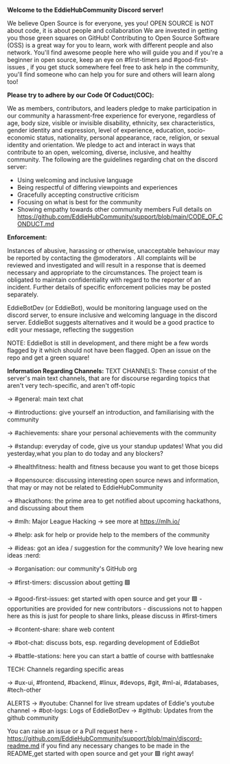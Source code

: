 **Welcome to the EddieHubCommunity Discord server!**

We believe Open Source is for everyone, yes you!
OPEN SOURCE is NOT about code, it is about people and collaboration
We are invested in getting you those green squares on GitHub! Contributing to Open Source Software (OSS) is a great way for you to learn, work with different people and also network. You'll find awesome people here who will guide you and if you're a beginner in open source, keep an eye on #first-timers and #good-first-issues , if you get stuck somewhere feel free to ask help in the community, you'll find someone who can help you for sure and others will learn along too!

**Please try to adhere by our Code Of Coduct(COC):**

We as members, contributors, and leaders pledge to make participation in our
community a harassment-free experience for everyone, regardless of age, body
size, visible or invisible disability, ethnicity, sex characteristics, gender
identity and expression, level of experience, education, socio-economic status,
nationality, personal appearance, race, religion, or sexual identity
and orientation.
We pledge to act and interact in ways that contribute to an open, welcoming,
diverse, inclusive, and healthy community.
The following are the guidelines regarding chat on the discord server:
- Using welcoming and inclusive language
- Being respectful of differing viewpoints and experiences
- Gracefully accepting constructive criticism
- Focusing on what is best for the community
- Showing empathy towards other community members
Full details on https://github.com/EddieHubCommunity/support/blob/main/CODE_OF_CONDUCT.md

**Enforcement:**

Instances of abusive, harassing or otherwise, unacceptable behaviour may be reported by contacting the @moderators . All complaints will be reviewed and investigated and will result in a response that is deemed necessary and appropriate to the circumstances. The project team is obligated to maintain confidentiality with regard to the reporter of an incident. Further details of specific enforcement policies may be posted separately.

EddieBotDev (or EddieBot), would be monitoring language used on the discord server, to ensure inclusive and welcoming language in the discord server. EddieBot suggests alternatives and it would be a good practice to edit your message, reflecting the suggestion

NOTE: EddieBot is still in development, and there might be a few words flagged by it which should not have been flagged. Open an issue on the repo and get a green square!

**Information Regarding Channels:**
TEXT CHANNELS: These consist of the server's main text channels, that are for discourse regarding topics that aren't very tech-specific, and aren't off-topic

-> #general: main text chat

-> #introductions: give yourself an introduction, and familiarising with the community

-> #achievements: share your personal achievements with the community

-> #standup: everyday of code, give us your standup updates! What you did yesterday,what you plan to do today and any blockers?

-> #healthfitness: health and fitness because you want to get those biceps


-> #opensource: discussing interesting open source news and information, that may or may not be related to EddieHubCommunity

-> #hackathons: the prime area to get notified about upcoming hackathons, and discussing about them

-> #mlh: Major League Hacking -> see more at https://mlh.io/

-> #help: ask for help or provide help to the members of the community

-> #ideas: got an idea / suggestion for the community? We love hearing new ideas :nerd: 

-> #organisation: our community's GitHub org

-> #first-timers: discussion about getting :green_square: 

-> #good-first-issues: get started with open source and get your :green_square: - opportunities are provided for new contributors - discussions not to happen here as this is just for people to share links, please discuss in #first-timers

-> #content-share: share web content

-> #bot-chat: discuss bots, esp. regarding development of EddieBot

-> #battle-stations: here you can start a battle of course with battlesnake

TECH: Channels regarding specific areas

->  #ux-ui, #frontend, #backend, #linux, #devops, #git, #ml-ai, #databases, #tech-other

ALERTS
-> #youtube: Channel for live stream updates of Eddie's youtube channel
-> #bot-logs: Logs of EddieBotDev
-> #github: Updates from the github community

You can raise an issue or a Pull request here -https://github.com/EddieHubCommunity/support/blob/main/discord-readme.md  if you find any necessary changes to be made in the README,get started with open source and get your :green_square: right away!


